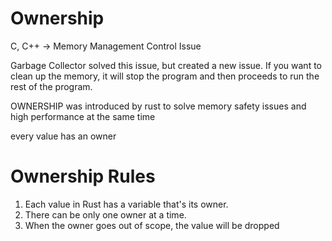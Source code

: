 # Ownership

C, C++ -> Memory Management Control Issue

Garbage Collector solved this issue, but created a new issue. If you want to clean up the memory, it will stop the program and then proceeds to run the rest of the program.

OWNERSHIP was introduced by rust to solve memory safety issues and high performance at the same time

every value has an owner
# Ownership Rules
1. Each value in Rust has a variable that's its owner.
2. There can be only one owner at a time.
3. When the owner goes out of scope, the value will be dropped